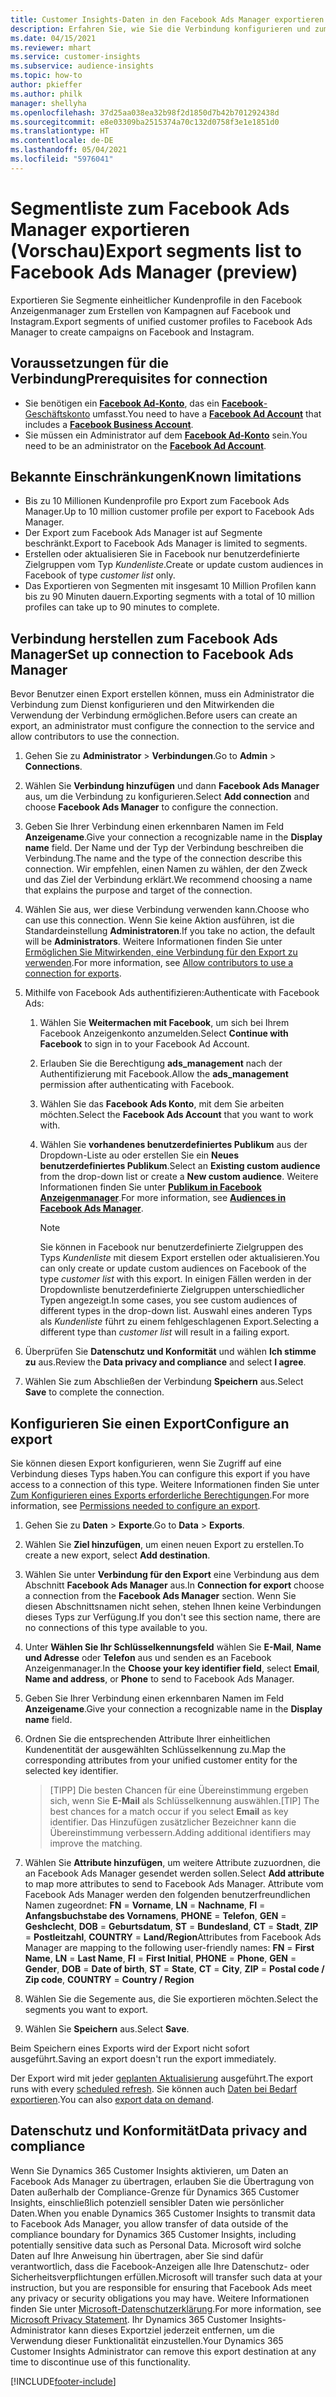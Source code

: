 ```yaml
---
title: Customer Insights-Daten in den Facebook Ads Manager exportieren
description: Erfahren Sie, wie Sie die Verbindung konfigurieren und zum Facebook Ads Manager exportieren.
ms.date: 04/15/2021
ms.reviewer: mhart
ms.service: customer-insights
ms.subservice: audience-insights
ms.topic: how-to
author: pkieffer
ms.author: philk
manager: shellyha
ms.openlocfilehash: 37d25aa038ea32b98f2d1850d7b42b701292438d
ms.sourcegitcommit: e8e03309ba2515374a70c132d0758f3e1e1851d0
ms.translationtype: HT
ms.contentlocale: de-DE
ms.lasthandoff: 05/04/2021
ms.locfileid: "5976041"
---
```

# <a name="export-segments-list-to-facebook-ads-manager-preview"></a><span data-ttu-id="01836-103">Segmentliste zum Facebook Ads Manager exportieren (Vorschau)</span><span class="sxs-lookup"><span data-stu-id="01836-103">Export segments list to Facebook Ads Manager (preview)</span></span>

<span data-ttu-id="01836-104">Exportieren Sie Segmente einheitlicher Kundenprofile in den Facebook Anzeigenmanager zum Erstellen von Kampagnen auf Facebook und Instagram.</span><span class="sxs-lookup"><span data-stu-id="01836-104">Export segments of unified customer profiles to Facebook Ads Manager to create campaigns on Facebook and Instagram.</span></span>

## <a name="prerequisites-for-connection"></a><span data-ttu-id="01836-105">Voraussetzungen für die Verbindung</span><span class="sxs-lookup"><span data-stu-id="01836-105">Prerequisites for connection</span></span>

- <span data-ttu-id="01836-106">Sie benötigen ein [**Facebook Ad-Konto**](https://www.facebook.com/business/learn/lessons/step-by-step-ads-manager-account), das ein [**Facebook**-Geschäftskonto](https://business.facebook.com/) umfasst.</span><span class="sxs-lookup"><span data-stu-id="01836-106">You need to have a [**Facebook Ad Account**](https://www.facebook.com/business/learn/lessons/step-by-step-ads-manager-account) that includes a [**Facebook Business Account**](https://business.facebook.com/).</span></span>
- <span data-ttu-id="01836-107">Sie müssen ein Administrator auf dem [**Facebook Ad-Konto**](https://www.facebook.com/business/learn/lessons/step-by-step-ads-manager-account) sein.</span><span class="sxs-lookup"><span data-stu-id="01836-107">You need to be an administrator on the [**Facebook Ad Account**](https://www.facebook.com/business/learn/lessons/step-by-step-ads-manager-account).</span></span>

## <a name="known-limitations"></a><span data-ttu-id="01836-108">Bekannte Einschränkungen</span><span class="sxs-lookup"><span data-stu-id="01836-108">Known limitations</span></span>

- <span data-ttu-id="01836-109">Bis zu 10 Millionen Kundenprofile pro Export zum Facebook Ads Manager.</span><span class="sxs-lookup"><span data-stu-id="01836-109">Up to 10 million customer profile per export to Facebook Ads Manager.</span></span>
- <span data-ttu-id="01836-110">Der Export zum Facebook Ads Manager ist auf Segmente beschränkt.</span><span class="sxs-lookup"><span data-stu-id="01836-110">Export to Facebook Ads Manager is limited to segments.</span></span>
- <span data-ttu-id="01836-111">Erstellen oder aktualisieren Sie in Facebook nur benutzerdefinierte Zielgruppen vom Typ *Kundenliste*.</span><span class="sxs-lookup"><span data-stu-id="01836-111">Create or update custom audiences in Facebook of type *customer list* only.</span></span>
- <span data-ttu-id="01836-112">Das Exportieren von Segmenten mit insgesamt 10 Million Profilen kann bis zu 90 Minuten dauern.</span><span class="sxs-lookup"><span data-stu-id="01836-112">Exporting segments with a total of 10 million profiles can take up to 90 minutes to complete.</span></span>

## <a name="set-up-connection-to-facebook-ads-manager"></a><span data-ttu-id="01836-113">Verbindung herstellen zum Facebook Ads Manager</span><span class="sxs-lookup"><span data-stu-id="01836-113">Set up connection to Facebook Ads Manager</span></span>

<span data-ttu-id="01836-114">Bevor Benutzer einen Export erstellen können, muss ein Administrator die Verbindung zum Dienst konfigurieren und den Mitwirkenden die Verwendung der Verbindung ermöglichen.</span><span class="sxs-lookup"><span data-stu-id="01836-114">Before users can create an export, an administrator must configure the connection to the service and allow contributors to use the connection.</span></span>

1. <span data-ttu-id="01836-115">Gehen Sie zu **Administrator** > **Verbindungen**.</span><span class="sxs-lookup"><span data-stu-id="01836-115">Go to **Admin** > **Connections**.</span></span>

1. <span data-ttu-id="01836-116">Wählen Sie **Verbindung hinzufügen** und dann **Facebook Ads Manager** aus, um die Verbindung zu konfigurieren.</span><span class="sxs-lookup"><span data-stu-id="01836-116">Select **Add connection** and choose **Facebook Ads Manager** to configure the connection.</span></span>

1. <span data-ttu-id="01836-117">Geben Sie Ihrer Verbindung einen erkennbaren Namen im Feld **Anzeigename**.</span><span class="sxs-lookup"><span data-stu-id="01836-117">Give your connection a recognizable name in the **Display name** field.</span></span> <span data-ttu-id="01836-118">Der Name und der Typ der Verbindung beschreiben die Verbindung.</span><span class="sxs-lookup"><span data-stu-id="01836-118">The name and the type of the connection describe this connection.</span></span> <span data-ttu-id="01836-119">Wir empfehlen, einen Namen zu wählen, der den Zweck und das Ziel der Verbindung erklärt.</span><span class="sxs-lookup"><span data-stu-id="01836-119">We recommend choosing a name that explains the purpose and target of the connection.</span></span>

1. <span data-ttu-id="01836-120">Wählen Sie aus, wer diese Verbindung verwenden kann.</span><span class="sxs-lookup"><span data-stu-id="01836-120">Choose who can use this connection.</span></span> <span data-ttu-id="01836-121">Wenn Sie keine Aktion ausführen, ist die Standardeinstellung **Administratoren**.</span><span class="sxs-lookup"><span data-stu-id="01836-121">If you take no action, the default will be **Administrators**.</span></span> <span data-ttu-id="01836-122">Weitere Informationen finden Sie unter [Ermöglichen Sie Mitwirkenden, eine Verbindung für den Export zu verwenden](connections.md#allow-contributors-to-use-a-connection-for-exports).</span><span class="sxs-lookup"><span data-stu-id="01836-122">For more information, see [Allow contributors to use a connection for exports](connections.md#allow-contributors-to-use-a-connection-for-exports).</span></span>

1. <span data-ttu-id="01836-123">Mithilfe von Facebook Ads authentifizieren:</span><span class="sxs-lookup"><span data-stu-id="01836-123">Authenticate with Facebook Ads:</span></span> 

   1. <span data-ttu-id="01836-124">Wählen Sie **Weitermachen mit Facebook**, um sich bei Ihrem Facebook Anzeigenkonto anzumelden.</span><span class="sxs-lookup"><span data-stu-id="01836-124">Select **Continue with Facebook** to sign in to your Facebook Ad Account.</span></span>

   1. <span data-ttu-id="01836-125">Erlauben Sie die Berechtigung **ads_management** nach der Authentifizierung mit Facebook.</span><span class="sxs-lookup"><span data-stu-id="01836-125">Allow the **ads_management** permission after authenticating with Facebook.</span></span>

   1. <span data-ttu-id="01836-126">Wählen Sie das **Facebook Ads Konto**, mit dem Sie arbeiten möchten.</span><span class="sxs-lookup"><span data-stu-id="01836-126">Select the **Facebook Ads Account** that you want to work with.</span></span>

   1. <span data-ttu-id="01836-127">Wählen Sie **vorhandenes benutzerdefiniertes Publikum** aus der Dropdown-Liste au oder erstellen Sie ein **Neues benutzerdefiniertes Publikum**.</span><span class="sxs-lookup"><span data-stu-id="01836-127">Select an **Existing custom audience** from the drop-down list or create a **New custom audience**.</span></span> <span data-ttu-id="01836-128">Weitere Informationen finden Sie unter [**Publikum in Facebook Anzeigenmanager**](https://www.facebook.com/business/help/744354708981227?id=2469097953376494).</span><span class="sxs-lookup"><span data-stu-id="01836-128">For more information, see [**Audiences in Facebook Ads Manager**](https://www.facebook.com/business/help/744354708981227?id=2469097953376494).</span></span>
      > [!NOTE]
      > <span data-ttu-id="01836-129">Sie können in Facebook nur benutzerdefinierte Zielgruppen des Typs *Kundenliste* mit diesem Export erstellen oder aktualisieren.</span><span class="sxs-lookup"><span data-stu-id="01836-129">You can only create or update custom audiences on Facebook of the type *customer list* with this export.</span></span> <span data-ttu-id="01836-130">In einigen Fällen werden in der Dropdownliste benutzerdefinierte Zielgruppen unterschiedlicher Typen angezeigt.</span><span class="sxs-lookup"><span data-stu-id="01836-130">In some cases, you see custom audiences of different types in the drop-down list.</span></span> <span data-ttu-id="01836-131">Auswahl eines anderen Typs als *Kundenliste* führt zu einem fehlgeschlagenen Export.</span><span class="sxs-lookup"><span data-stu-id="01836-131">Selecting a different type than *customer list* will result in a failing export.</span></span> 

1. <span data-ttu-id="01836-132">Überprüfen Sie **Datenschutz und Konformität** und wählen **Ich stimme zu** aus.</span><span class="sxs-lookup"><span data-stu-id="01836-132">Review the **Data privacy and compliance** and select **I agree**.</span></span>

1. <span data-ttu-id="01836-133">Wählen Sie zum Abschließen der Verbindung **Speichern** aus.</span><span class="sxs-lookup"><span data-stu-id="01836-133">Select **Save** to complete the connection.</span></span>

## <a name="configure-an-export"></a><span data-ttu-id="01836-134">Konfigurieren Sie einen Export</span><span class="sxs-lookup"><span data-stu-id="01836-134">Configure an export</span></span>

<span data-ttu-id="01836-135">Sie können diesen Export konfigurieren, wenn Sie Zugriff auf eine Verbindung dieses Typs haben.</span><span class="sxs-lookup"><span data-stu-id="01836-135">You can configure this export if you have access to a connection of this type.</span></span> <span data-ttu-id="01836-136">Weitere Informationen finden Sie unter [Zum Konfigurieren eines Exports erforderliche Berechtigungen](export-destinations.md#set-up-a-new-export).</span><span class="sxs-lookup"><span data-stu-id="01836-136">For more information, see [Permissions needed to configure an export](export-destinations.md#set-up-a-new-export).</span></span>

1. <span data-ttu-id="01836-137">Gehen Sie zu **Daten** > **Exporte**.</span><span class="sxs-lookup"><span data-stu-id="01836-137">Go to **Data** > **Exports**.</span></span>

1. <span data-ttu-id="01836-138">Wählen Sie **Ziel hinzufügen**, um einen neuen Export zu erstellen.</span><span class="sxs-lookup"><span data-stu-id="01836-138">To create a new export, select **Add destination**.</span></span> 

1. <span data-ttu-id="01836-139">Wählen Sie unter **Verbindung für den Export** eine Verbindung aus dem Abschnitt **Facebook Ads Manager** aus.</span><span class="sxs-lookup"><span data-stu-id="01836-139">In **Connection for export** choose a connection from the **Facebook Ads Manager** section.</span></span> <span data-ttu-id="01836-140">Wenn Sie diesen Abschnittsnamen nicht sehen, stehen Ihnen keine Verbindungen dieses Typs zur Verfügung.</span><span class="sxs-lookup"><span data-stu-id="01836-140">If you don't see this section name, there are no connections of this type available to you.</span></span>

1. <span data-ttu-id="01836-141">Unter **Wählen Sie Ihr Schlüsselkennungsfeld** wählen Sie **E-Mail**, **Name und Adresse** oder **Telefon** aus und senden es an Facebook Anzeigenmanager.</span><span class="sxs-lookup"><span data-stu-id="01836-141">In the **Choose your key identifier field**, select **Email**, **Name and address**, or **Phone** to send to Facebook Ads Manager.</span></span> 

1. <span data-ttu-id="01836-142">Geben Sie Ihrer Verbindung einen erkennbaren Namen im Feld **Anzeigename**.</span><span class="sxs-lookup"><span data-stu-id="01836-142">Give your connection a recognizable name in the **Display name** field.</span></span>

1. <span data-ttu-id="01836-143">Ordnen Sie die entsprechenden Attribute Ihrer einheitlichen Kundenentität der ausgewählten Schlüsselkennung zu.</span><span class="sxs-lookup"><span data-stu-id="01836-143">Map the corresponding attributes from your unified customer entity for the selected key identifier.</span></span>
   > <span data-ttu-id="01836-144">[TIPP] Die besten Chancen für eine Übereinstimmung ergeben sich, wenn Sie **E-Mail** als Schlüsselkennung auswählen.</span><span class="sxs-lookup"><span data-stu-id="01836-144">[TIP] The best chances for a match occur if you select **Email** as key identifier.</span></span> <span data-ttu-id="01836-145">Das Hinzufügen zusätzlicher Bezeichner kann die Übereinstimmung verbessern.</span><span class="sxs-lookup"><span data-stu-id="01836-145">Adding additional identifiers may improve the matching.</span></span>

1. <span data-ttu-id="01836-146">Wählen Sie **Attribute hinzufügen**, um weitere Attribute zuzuordnen, die an Facebook Ads Manager gesendet werden sollen.</span><span class="sxs-lookup"><span data-stu-id="01836-146">Select **Add attribute** to map more attributes to send to Facebook Ads Manager.</span></span> <span data-ttu-id="01836-147">Attribute vom Facebook Ads Manager werden den folgenden benutzerfreundlichen Namen zugeordnet: **FN** = **Vorname**, **LN** = **Nachname**, **FI** = **Anfangsbuchstabe des Vornamens**, **PHONE** = **Telefon**, **GEN** = **Geshclecht**, **DOB** = **Geburtsdatum**, **ST** = **Bundesland**, **CT** = **Stadt**, **ZIP** = **Postleitzahl**, **COUNTRY** = **Land/Region**</span><span class="sxs-lookup"><span data-stu-id="01836-147">Attributes from Facebook Ads Manager are mapping to the following user-friendly names: **FN** = **First Name**, **LN** = **Last Name**, **FI** = **First Initial**, **PHONE** = **Phone**, **GEN** = **Gender**, **DOB** = **Date of birth**, **ST** = **State**, **CT** = **City**, **ZIP** = **Postal code / Zip code**, **COUNTRY** = **Country / Region**</span></span>

1. <span data-ttu-id="01836-148">Wählen Sie die Segemente aus, die Sie exportieren möchten.</span><span class="sxs-lookup"><span data-stu-id="01836-148">Select the segments you want to export.</span></span>

1. <span data-ttu-id="01836-149">Wählen Sie **Speichern** aus.</span><span class="sxs-lookup"><span data-stu-id="01836-149">Select **Save**.</span></span>

<span data-ttu-id="01836-150">Beim Speichern eines Exports wird der Export nicht sofort ausgeführt.</span><span class="sxs-lookup"><span data-stu-id="01836-150">Saving an export doesn't run the export immediately.</span></span>

<span data-ttu-id="01836-151">Der Export wird mit jeder [geplanten Aktualisierung](system.md#schedule-tab) ausgeführt.</span><span class="sxs-lookup"><span data-stu-id="01836-151">The export runs with every [scheduled refresh](system.md#schedule-tab).</span></span> <span data-ttu-id="01836-152">Sie können auch [Daten bei Bedarf exportieren](export-destinations.md#run-exports-on-demand).</span><span class="sxs-lookup"><span data-stu-id="01836-152">You can also [export data on demand](export-destinations.md#run-exports-on-demand).</span></span> 

## <a name="data-privacy-and-compliance"></a><span data-ttu-id="01836-153">Datenschutz und Konformität</span><span class="sxs-lookup"><span data-stu-id="01836-153">Data privacy and compliance</span></span>

<span data-ttu-id="01836-154">Wenn Sie Dynamics 365 Customer Insights aktivieren, um Daten an Facebook Ads Manager zu übertragen, erlauben Sie die Übertragung von Daten außerhalb der Compliance-Grenze für Dynamics 365 Customer Insights, einschließlich potenziell sensibler Daten wie persönlicher Daten.</span><span class="sxs-lookup"><span data-stu-id="01836-154">When you enable Dynamics 365 Customer Insights to transmit data to Facebook Ads Manager, you allow transfer of data outside of the compliance boundary for Dynamics 365 Customer Insights, including potentially sensitive data such as Personal Data.</span></span> <span data-ttu-id="01836-155">Microsoft wird solche Daten auf Ihre Anweisung hin übertragen, aber Sie sind dafür verantwortlich, dass die Facebook-Anzeigen alle Ihre Datenschutz- oder Sicherheitsverpflichtungen erfüllen.</span><span class="sxs-lookup"><span data-stu-id="01836-155">Microsoft will transfer such data at your instruction, but you are responsible for ensuring that Facebook Ads meet any privacy or security obligations you may have.</span></span> <span data-ttu-id="01836-156">Weitere Informationen finden Sie unter [Microsoft-Datenschutzerklärung](https://go.microsoft.com/fwlink/?linkid=396732).</span><span class="sxs-lookup"><span data-stu-id="01836-156">For more information, see [Microsoft Privacy Statement](https://go.microsoft.com/fwlink/?linkid=396732).</span></span>
<span data-ttu-id="01836-157">Ihr Dynamics 365 Customer Insights-Administrator kann dieses Exportziel jederzeit entfernen, um die Verwendung dieser Funktionalität einzustellen.</span><span class="sxs-lookup"><span data-stu-id="01836-157">Your Dynamics 365 Customer Insights Administrator can remove this export destination at any time to discontinue use of this functionality.</span></span>


[!INCLUDE[footer-include](../includes/footer-banner.md)]
